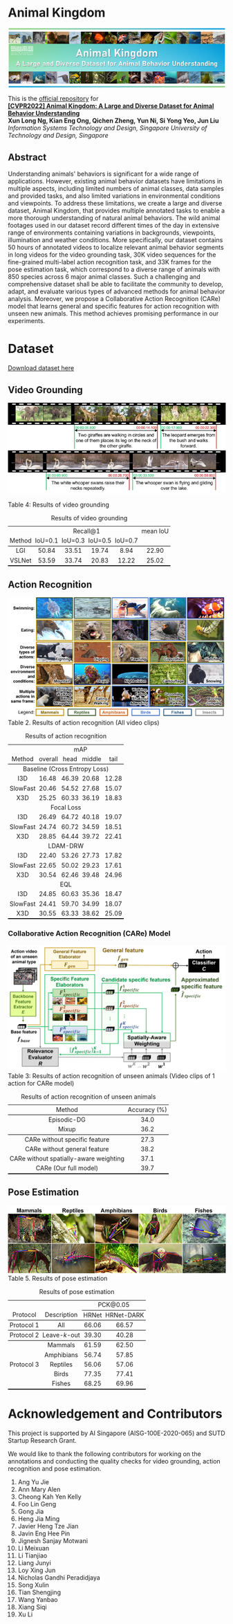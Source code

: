 # Animal Kingdom
![Image](https://github.com/SUTDCV/Animal-Kingdom/blob/master/image/Animal_Kingdom_header.png)

This is the [official repository](https://sutdcv.github.io/Animal-Kingdom) for 
<br/>**[[CVPR2022] Animal Kingdom: A Large and Diverse Dataset for Animal Behavior Understanding]()**
<br/>**Xun Long Ng, Kian Eng Ong, Qichen Zheng, Yun Ni, Si Yong Yeo, Jun Liu**
<br/>*Information Systems Technology and Design, Singapore University of Technology and Design, Singapore*

## Abstract
Understanding animals' behaviors is significant for a wide range of applications. However, existing animal behavior datasets have limitations in multiple aspects, including limited numbers of animal classes, data samples and provided tasks, and also limited variations in environmental conditions and viewpoints. To address these limitations, we create a large and diverse dataset, Animal Kingdom, that provides multiple annotated tasks to enable a more thorough understanding of natural animal behaviors. The wild animal footages used in our dataset record different times of the day in extensive range of environments containing variations in backgrounds, viewpoints, illumination and weather conditions. More specifically, our dataset contains 50 hours of annotated videos to localize relevant animal behavior segments in long videos for the video grounding task, 30K video sequences for the fine-grained multi-label action recognition task, and 33K frames for the pose estimation task, which correspond to a diverse range of animals with 850 species across 6 major animal classes. Such a challenging and comprehensive dataset shall be able to facilitate the community to develop, adapt, and evaluate various types of advanced methods for animal behavior analysis. Moreover, we propose a Collaborative Action Recognition (CARe) model that learns general and specific features for action recognition with unseen new animals. This method achieves promising performance in our experiments.

<!-- # Citation -->

# Dataset
[Download dataset here](https://forms.office.com/r/WCtC0FRWpA)

## Video Grounding
![Image](https://github.com/SUTDCV/Animal-Kingdom/blob/master/image/eg_vg.png)

Table 4: Results of video grounding
<!-- |        | Recall@1 |          |          |          | mean IoU |
| :----: | :------: | :------: | :------: | :------: | :------: |
| Method | IoU=0\.1 | IoU=0\.3 | IoU=0\.5 | IoU=0\.7 |          |
| LGI    | 50\.84   | 33\.51   | 19\.74   | 8\.94    | 22\.90   |
| VSLNet | 53\.59   | 33\.74   | 20\.83   | 12\.22   | 25\.02   | -->

<table style="border-collapse: collapse; border: none; border-spacing: 0px;">
	<caption>
		Results of video grounding
	</caption>
	<tr>
		<td style="text-align: center; padding-right: 3pt; padding-left: 3pt;">
		<td colspan="4" style="border-bottom: 0px solid rgb(0, 0, 0); text-align: center; padding-right: 3pt; padding-left: 3pt;">
			Recall@1
		<td style="text-align: center; padding-right: 3pt; padding-left: 3pt;">
			mean IoU
	<tr>
		<td style="border-bottom: 1px solid black; text-align: center; padding-right: 3pt; padding-left: 3pt;">
			Method
		<td style="border-bottom: 1px solid black; text-align: center; padding-right: 3pt; padding-left: 3pt;">
			IoU=0.1
		<td style="border-bottom: 1px solid black; text-align: center; padding-right: 3pt; padding-left: 3pt;">
			IoU=0.3
		<td style="border-bottom: 1px solid black; text-align: center; padding-right: 3pt; padding-left: 3pt;">
			IoU=0.5
		<td style="border-bottom: 1px solid black; text-align: center; padding-right: 3pt; padding-left: 3pt;">
			IoU=0.7
		<td style="border-bottom: 1px solid black; text-align: center; padding-right: 3pt; padding-left: 3pt;">
	<tr>
		<td style="text-align: center; padding-right: 3pt; padding-left: 3pt;">
			LGI
		<td style="text-align: center; padding-right: 3pt; padding-left: 3pt;">
			50.84
		<td style="text-align: center; padding-right: 3pt; padding-left: 3pt;">
			33.51
		<td style="text-align: center; padding-right: 3pt; padding-left: 3pt;">
			19.74
		<td style="text-align: center; padding-right: 3pt; padding-left: 3pt;">
			8.94
		<td style="text-align: center; padding-right: 3pt; padding-left: 3pt;">
			22.90
	<tr>
		<td style="text-align: center; border-bottom: 2px solid black; padding-right: 3pt; padding-left: 3pt;">
			VSLNet
		<td style="text-align: center; border-bottom: 2px solid black; padding-right: 3pt; padding-left: 3pt;">
			53.59
		<td style="text-align: center; border-bottom: 2px solid black; padding-right: 3pt; padding-left: 3pt;">
			33.74
		<td style="text-align: center; border-bottom: 2px solid black; padding-right: 3pt; padding-left: 3pt;">
			20.83
		<td style="text-align: center; border-bottom: 2px solid black; padding-right: 3pt; padding-left: 3pt;">
			12.22
		<td style="text-align: center; border-bottom: 2px solid black; padding-right: 3pt; padding-left: 3pt;">
			25.02
</table>

## Action Recognition
![Image](https://github.com/SUTDCV/Animal-Kingdom/blob/master/image/eg_ar.png)
Table 2. Results of action recognition (All video clips)
<!-- |                               | mAP     |        |        |        |
| :---------------------------: | :------ | :----: | :----- | :----: |
| Method                        | overall | head   | middle | tail   |
| Baseline (Cross Entropy Loss) |         |        |        |        |
| I3D                           | 16\.48  | 46\.39 | 20\.68 | 12\.28 |
| SlowFast                      | 20\.46  | 54\.52 | 27\.68 | 15\.07 |
| X3D                           | 25\.25  | 60\.33 | 36\.19 | 18\.83 |
| Focal Loss                    |         |        |        |        |
| I3D                           | 26\.49  | 64\.72 | 40\.18 | 19\.07 |
| SlowFast                      | 24\.74  | 60\.72 | 34\.59 | 18\.51 |
| X3D                           | 28\.85  | 64\.44 | 39\.72 | 22\.41 |
| LDAM-DRW                      |         |        |        |        |
| I3D                           | 22\.40  | 53\.26 | 27\.73 | 17\.82 |
| SlowFast                      | 22\.65  | 50\.02 | 29\.23 | 17\.61 |
| X3D                           | 30\.54  | 62\.46 | 39\.48 | 24\.96 |
| EQL                           |         |        |        |        |
| I3D                           | 24\.85  | 60\.63 | 35\.36 | 18\.47 |
| SlowFast                      | 24\.41  | 59\.70 | 34\.99 | 18\.07 |
| X3D                           | 30\.55  | 63\.33 | 38\.62 | 25\.09 | -->

<table style="border-collapse: collapse; border: none; border-spacing: 0px;">
	<caption>
		Results of action recognition
	</caption>
	<tr>
		<td style="text-align: center; padding-right: 3pt; padding-left: 3pt;">
		<td colspan="4" style="border-bottom: 0px solid rgb(0, 0, 0); text-align: center; padding-right: 3pt; padding-left: 3pt;">
			mAP
	<tr>
		<td style="border-bottom: 1px solid black; text-align: center; padding-right: 3pt; padding-left: 3pt;">
			Method
		<td style="border-bottom: 1px solid black; padding-right: 3pt; padding-left: 3pt;">
			overall
		<td style="border-bottom: 1px solid black; text-align: center; padding-right: 3pt; padding-left: 3pt;">
			head
		<td style="border-bottom: 1px solid black; padding-right: 3pt; padding-left: 3pt;">
			middle
		<td style="border-bottom: 1px solid black; text-align: center; padding-right: 3pt; padding-left: 3pt;">
			tail
	<tr>
		<td colspan="5" style="border-bottom: 0px solid rgb(0, 0, 0); text-align: center; padding-right: 3pt; padding-left: 3pt;">
			Baseline (Cross Entropy Loss)
	<tr>
		<td style="text-align: center; padding-right: 3pt; padding-left: 3pt;">
			I3D
		<td style="padding-right: 3pt; padding-left: 3pt;">
			16.48
		<td style="text-align: center; padding-right: 3pt; padding-left: 3pt;">
			46.39
		<td style="padding-right: 3pt; padding-left: 3pt;">
			20.68
		<td style="text-align: center; padding-right: 3pt; padding-left: 3pt;">
			12.28
	<tr>
		<td style="text-align: center; padding-right: 3pt; padding-left: 3pt;">
			SlowFast
		<td style="padding-right: 3pt; padding-left: 3pt;">
			20.46
		<td style="text-align: center; padding-right: 3pt; padding-left: 3pt;">
			54.52
		<td style="padding-right: 3pt; padding-left: 3pt;">
			27.68
		<td style="text-align: center; padding-right: 3pt; padding-left: 3pt;">
			15.07
	<tr>
		<td style="border-bottom: 0px solid rgb(0, 0, 0); text-align: center; padding-right: 3pt; padding-left: 3pt;">
			X3D
		<td style="border-bottom: 0px solid rgb(0, 0, 0); padding-right: 3pt; padding-left: 3pt;">
			25.25
		<td style="border-bottom: 0px solid rgb(0, 0, 0); text-align: center; padding-right: 3pt; padding-left: 3pt;">
			60.33
		<td style="border-bottom: 0px solid rgb(0, 0, 0); padding-right: 3pt; padding-left: 3pt;">
			36.19
		<td style="border-bottom: 0px solid rgb(0, 0, 0); text-align: center; padding-right: 3pt; padding-left: 3pt;">
			18.83
	<tr>
		<td colspan="5" style="border-bottom: 0px solid rgb(0, 0, 0); text-align: center; padding-right: 3pt; padding-left: 3pt;">
			Focal Loss
	<tr>
		<td style="text-align: center; padding-right: 3pt; padding-left: 3pt;">
			I3D
		<td style="padding-right: 3pt; padding-left: 3pt;">
			26.49
		<td style="text-align: center; padding-right: 3pt; padding-left: 3pt;">
			64.72
		<td style="padding-right: 3pt; padding-left: 3pt;">
			40.18
		<td style="text-align: center; padding-right: 3pt; padding-left: 3pt;">
			19.07
	<tr>
		<td style="text-align: center; padding-right: 3pt; padding-left: 3pt;">
			SlowFast
		<td style="padding-right: 3pt; padding-left: 3pt;">
			24.74
		<td style="text-align: center; padding-right: 3pt; padding-left: 3pt;">
			60.72
		<td style="padding-right: 3pt; padding-left: 3pt;">
			34.59
		<td style="text-align: center; padding-right: 3pt; padding-left: 3pt;">
			18.51
	<tr>
		<td style="border-bottom: 0px solid rgb(0, 0, 0); text-align: center; padding-right: 3pt; padding-left: 3pt;">
			X3D
		<td style="border-bottom: 0px solid rgb(0, 0, 0); padding-right: 3pt; padding-left: 3pt;">
			28.85
		<td style="border-bottom: 0px solid rgb(0, 0, 0); text-align: center; padding-right: 3pt; padding-left: 3pt;">
			64.44
		<td style="border-bottom: 0px solid rgb(0, 0, 0); padding-right: 3pt; padding-left: 3pt;">
			39.72
		<td style="border-bottom: 0px solid rgb(0, 0, 0); text-align: center; padding-right: 3pt; padding-left: 3pt;">
			22.41
	<tr>
		<td colspan="5" style="border-bottom: 0px solid rgb(0, 0, 0); text-align: center; padding-right: 3pt; padding-left: 3pt;">
			LDAM-DRW
	<tr>
		<td style="text-align: center; padding-right: 3pt; padding-left: 3pt;">
			I3D
		<td style="padding-right: 3pt; padding-left: 3pt;">
			22.40
		<td style="text-align: center; padding-right: 3pt; padding-left: 3pt;">
			53.26
		<td style="padding-right: 3pt; padding-left: 3pt;">
			27.73
		<td style="text-align: center; padding-right: 3pt; padding-left: 3pt;">
			17.82
	<tr>
		<td style="text-align: center; padding-right: 3pt; padding-left: 3pt;">
			SlowFast
		<td style="padding-right: 3pt; padding-left: 3pt;">
			22.65
		<td style="text-align: center; padding-right: 3pt; padding-left: 3pt;">
			50.02
		<td style="padding-right: 3pt; padding-left: 3pt;">
			29.23
		<td style="text-align: center; padding-right: 3pt; padding-left: 3pt;">
			17.61
	<tr>
		<td style="border-bottom: 0px solid rgb(0, 0, 0); text-align: center; padding-right: 3pt; padding-left: 3pt;">
			X3D
		<td style="border-bottom: 0px solid rgb(0, 0, 0); padding-right: 3pt; padding-left: 3pt;">
			30.54
		<td style="border-bottom: 0px solid rgb(0, 0, 0); text-align: center; padding-right: 3pt; padding-left: 3pt;">
			62.46
		<td style="border-bottom: 0px solid rgb(0, 0, 0); padding-right: 3pt; padding-left: 3pt;">
			39.48
		<td style="border-bottom: 0px solid rgb(0, 0, 0); text-align: center; padding-right: 3pt; padding-left: 3pt;">
			24.96
	<tr>
		<td colspan="5" style="border-bottom: 0px solid rgb(0, 0, 0); text-align: center; padding-right: 3pt; padding-left: 3pt;">
			EQL
	<tr>
		<td style="text-align: center; padding-right: 3pt; padding-left: 3pt;">
			I3D
		<td style="padding-right: 3pt; padding-left: 3pt;">
			24.85
		<td style="text-align: center; padding-right: 3pt; padding-left: 3pt;">
			60.63
		<td style="padding-right: 3pt; padding-left: 3pt;">
			35.36
		<td style="text-align: center; padding-right: 3pt; padding-left: 3pt;">
			18.47
	<tr>
		<td style="text-align: center; padding-right: 3pt; padding-left: 3pt;">
			SlowFast
		<td style="padding-right: 3pt; padding-left: 3pt;">
			24.41
		<td style="text-align: center; padding-right: 3pt; padding-left: 3pt;">
			59.70
		<td style="padding-right: 3pt; padding-left: 3pt;">
			34.99
		<td style="text-align: center; padding-right: 3pt; padding-left: 3pt;">
			18.07
	<tr>
		<td style="text-align: center; border-bottom: 2px solid black; padding-right: 3pt; padding-left: 3pt;">
			X3D
		<td style="border-bottom: 2px solid black; padding-right: 3pt; padding-left: 3pt;">
			30.55
		<td style="text-align: center; border-bottom: 2px solid black; padding-right: 3pt; padding-left: 3pt;">
			63.33
		<td style="border-bottom: 2px solid black; padding-right: 3pt; padding-left: 3pt;">
			38.62
		<td style="text-align: center; border-bottom: 2px solid black; padding-right: 3pt; padding-left: 3pt;">
			25.09
</table>



### Collaborative Action Recognition (CARe) Model
![Image](https://github.com/SUTDCV/Animal-Kingdom/blob/master/image/arch.png)
Table 3: Results of action recognition of unseen animals (Video clips of 1 action for CARe model)
<!-- | Method                                 | Accuracy (\\%)      |
| :------------------------------------: | :-----------------: |
| Episodic-DG                            | 34\.0               |
| Mixup                                  | 36\.2               |
| CARe without specific feature          | 27\.3               |
| CARe without general feature           | 38\.2               |
| CARe without spatially-aware weighting | 37\.1               |
| CARe (Our full model)                  | 39\.7               | -->
			
<table style="border-collapse: collapse; border: none; border-spacing: 0px;">
	<caption>
		Results of action recognition of unseen animals
	</caption>
	<tr>
		<td style="border-bottom: 1px solid black; text-align: center; padding-right: 3pt; padding-left: 3pt;">
			Method
		<td style="border-bottom: 1px solid black; text-align: center; padding-right: 3pt; padding-left: 3pt;">
			Accuracy (%)
	<tr>
		<td style="text-align: center; padding-right: 3pt; padding-left: 3pt;">
			Episodic-DG
		<td style="text-align: center; padding-right: 3pt; padding-left: 3pt;">
			34.0
	<tr>
		<td style="border-bottom: 1px solid black; text-align: center; padding-right: 3pt; padding-left: 3pt;">
			Mixup
		<td style="border-bottom: 1px solid black; text-align: center; padding-right: 3pt; padding-left: 3pt;">
			36.2
	<tr>
		<td style="text-align: center; padding-right: 3pt; padding-left: 3pt;">
			CARe without specific feature
		<td style="text-align: center; padding-right: 3pt; padding-left: 3pt;">
			27.3
	<tr>
		<td style="text-align: center; padding-right: 3pt; padding-left: 3pt;">
			CARe without general feature
		<td style="text-align: center; padding-right: 3pt; padding-left: 3pt;">
			38.2
	<tr>
		<td style="text-align: center; padding-right: 3pt; padding-left: 3pt;">
			CARe without spatially-aware weighting
		<td style="text-align: center; padding-right: 3pt; padding-left: 3pt;">
			37.1
	<tr>
		<td style="text-align: center; border-bottom: 2px solid black; padding-right: 3pt; padding-left: 3pt;">
			CARe (Our full model)
		<td style="text-align: center; border-bottom: 2px solid black; padding-right: 3pt; padding-left: 3pt;">
			39.7
</table>

 
## Pose Estimation
![Image](https://github.com/SUTDCV/Animal-Kingdom/blob/master/image/eg_pe.png)
Table 5. Results of pose estimation
<!-- |   <br>                     |                   | PCK@0\.05 |            |
| :------------------------: | :---------------: | :-------: | :--------: |
| Protocol                   | Description       | HRNet     | HRNet-DARK |
| Protocol 1                 | All               | 66\.06    | 66\.57     |
| Protocol 2                 | Leave-*k*-out     | 39\.30    | 40\.28     |
| Protocol 3                 | Mammals           | 61\.59    | 62\.50     |
|                            | Amphibians        | 56\.74    | 57\.85     |
|                            | Reptiles          | 56\.06    | 57\.06     |
|                            | Birds             | 77\.35    | 77\.41     |
|                            | Fishes            | 68\.25    | 69\.96     | -->

<table style="border-collapse: collapse; border: none; border-spacing: 0px;">
	<caption>
		Results of pose estimation
	</caption>
	<tr>
		<td style="text-align: center; padding-right: 3pt; padding-left: 3pt;">
			<br>
		<td style="text-align: center; padding-right: 3pt; padding-left: 3pt;">
		<td colspan="2" style="border-bottom: 1px solid black; text-align: center; padding-right: 3pt; padding-left: 3pt;">
			PCK@0.05
	<tr>
		<td style="border-bottom: 1px solid black; text-align: center; padding-right: 3pt; padding-left: 3pt;">
			Protocol
		<td style="border-bottom: 1px solid black; text-align: center; padding-right: 3pt; padding-left: 3pt;">
			Description
		<td style="border-bottom: 1px solid black; text-align: center; padding-right: 3pt; padding-left: 3pt;">
			HRNet
		<td style="border-bottom: 1px solid black; text-align: center; padding-right: 3pt; padding-left: 3pt;">
			HRNet-DARK
	<tr>
		<td style="border-bottom: 1px solid black; text-align: center; padding-right: 3pt; padding-left: 3pt;">
			Protocol 1
		<td style="border-bottom: 1px solid black; text-align: center; padding-right: 3pt; padding-left: 3pt;">
			All
		<td style="border-bottom: 1px solid black; text-align: center; padding-right: 3pt; padding-left: 3pt;">
			66.06
		<td style="border-bottom: 1px solid black; text-align: center; padding-right: 3pt; padding-left: 3pt;">
			66.57
	<tr>
		<td style="border-bottom: 1px solid black; text-align: center; padding-right: 3pt; padding-left: 3pt;">
			Protocol 2
		<td style="border-bottom: 1px solid black; text-align: center; padding-right: 3pt; padding-left: 3pt;">
			Leave-<i>k</i>-out
		<td style="border-bottom: 1px solid black; text-align: center; padding-right: 3pt; padding-left: 3pt;">
			39.30
		<td style="border-bottom: 1px solid black; text-align: center; padding-right: 3pt; padding-left: 3pt;">
			40.28
	<tr>
		<td rowspan="5" style="text-align: center; border-bottom: 2px solid black; padding-right: 3pt; padding-left: 3pt;">
			Protocol 3
		<td style="text-align: center; padding-right: 3pt; padding-left: 3pt;">
			Mammals
		<td style="text-align: center; padding-right: 3pt; padding-left: 3pt;">
			61.59
		<td style="text-align: center; padding-right: 3pt; padding-left: 3pt;">
			62.50
	<tr>
		<td style="text-align: center; padding-right: 3pt; padding-left: 3pt;">
			Amphibians
		<td style="text-align: center; padding-right: 3pt; padding-left: 3pt;">
			56.74
		<td style="text-align: center; padding-right: 3pt; padding-left: 3pt;">
			57.85
	<tr>
		<td style="text-align: center; padding-right: 3pt; padding-left: 3pt;">
			Reptiles
		<td style="text-align: center; padding-right: 3pt; padding-left: 3pt;">
			56.06
		<td style="text-align: center; padding-right: 3pt; padding-left: 3pt;">
			57.06
	<tr>
		<td style="text-align: center; padding-right: 3pt; padding-left: 3pt;">
			Birds
		<td style="text-align: center; padding-right: 3pt; padding-left: 3pt;">
			77.35
		<td style="text-align: center; padding-right: 3pt; padding-left: 3pt;">
			77.41
	<tr>
		<td style="text-align: center; border-bottom: 2px solid black; padding-right: 3pt; padding-left: 3pt;">
			Fishes
		<td style="text-align: center; border-bottom: 2px solid black; padding-right: 3pt; padding-left: 3pt;">
			68.25
		<td style="text-align: center; border-bottom: 2px solid black; padding-right: 3pt; padding-left: 3pt;">
			69.96
</table>

# Acknowledgement and Contributors
This project is supported by AI Singapore (AISG-100E-2020-065) and SUTD Startup Research Grant.

We would like to thank the following contributors for working on the annotations and conducting the quality checks for video grounding, action recognition and pose estimation. 
1.	Ang Yu Jie
2.	Ann Mary Alen
3.	Cheong Kah Yen Kelly
4.	Foo Lin Geng
5.	Gong Jia
6.	Heng Jia Ming
7.	Javier Heng Tze Jian
8.	Javin Eng Hee Pin
9.	Jignesh Sanjay Motwani
10.	Li Meixuan
11.	Li Tianjiao
12.	Liang Junyi
13.	Loy Xing Jun
14.	Nicholas Gandhi Peradidjaya
15.	Song Xulin
16.	Tian Shengjing
17.	Wang Yanbao
18.	Xiang Siqi
19.	Xu Li
